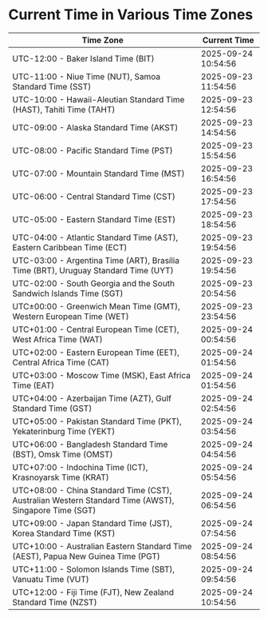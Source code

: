 # Current Time in Various Time Zones

| Time Zone | Current Time |
|-----------|--------------|
| UTC-12:00 - Baker Island Time (BIT) | 2025-09-24 10:54:56 |
| UTC-11:00 - Niue Time (NUT), Samoa Standard Time (SST) | 2025-09-23 11:54:56 |
| UTC-10:00 - Hawaii-Aleutian Standard Time (HAST), Tahiti Time (TAHT) | 2025-09-23 12:54:56 |
| UTC-09:00 - Alaska Standard Time (AKST) | 2025-09-23 14:54:56 |
| UTC-08:00 - Pacific Standard Time (PST) | 2025-09-23 15:54:56 |
| UTC-07:00 - Mountain Standard Time (MST) | 2025-09-23 16:54:56 |
| UTC-06:00 - Central Standard Time (CST) | 2025-09-23 17:54:56 |
| UTC-05:00 - Eastern Standard Time (EST) | 2025-09-23 18:54:56 |
| UTC-04:00 - Atlantic Standard Time (AST), Eastern Caribbean Time (ECT) | 2025-09-23 19:54:56 |
| UTC-03:00 - Argentina Time (ART), Brasília Time (BRT), Uruguay Standard Time (UYT) | 2025-09-23 19:54:56 |
| UTC-02:00 - South Georgia and the South Sandwich Islands Time (SGT) | 2025-09-23 20:54:56 |
| UTC±00:00 - Greenwich Mean Time (GMT), Western European Time (WET) | 2025-09-23 23:54:56 |
| UTC+01:00 - Central European Time (CET), West Africa Time (WAT) | 2025-09-24 00:54:56 |
| UTC+02:00 - Eastern European Time (EET), Central Africa Time (CAT) | 2025-09-24 01:54:56 |
| UTC+03:00 - Moscow Time (MSK), East Africa Time (EAT) | 2025-09-24 01:54:56 |
| UTC+04:00 - Azerbaijan Time (AZT), Gulf Standard Time (GST) | 2025-09-24 02:54:56 |
| UTC+05:00 - Pakistan Standard Time (PKT), Yekaterinburg Time (YEKT) | 2025-09-24 03:54:56 |
| UTC+06:00 - Bangladesh Standard Time (BST), Omsk Time (OMST) | 2025-09-24 04:54:56 |
| UTC+07:00 - Indochina Time (ICT), Krasnoyarsk Time (KRAT) | 2025-09-24 05:54:56 |
| UTC+08:00 - China Standard Time (CST), Australian Western Standard Time (AWST), Singapore Time (SGT) | 2025-09-24 06:54:56 |
| UTC+09:00 - Japan Standard Time (JST), Korea Standard Time (KST) | 2025-09-24 07:54:56 |
| UTC+10:00 - Australian Eastern Standard Time (AEST), Papua New Guinea Time (PGT) | 2025-09-24 08:54:56 |
| UTC+11:00 - Solomon Islands Time (SBT), Vanuatu Time (VUT) | 2025-09-24 09:54:56 |
| UTC+12:00 - Fiji Time (FJT), New Zealand Standard Time (NZST) | 2025-09-24 10:54:56 |
